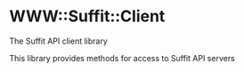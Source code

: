 [//]: # ( README.md Mon 21 Jul 2023 14:51:03 MSK )

# WWW::Suffit::Client

The Suffit API client library

This library provides methods for access to Suffit API servers
